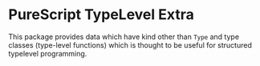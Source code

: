 # PureScript TypeLevel Extra

This package provides data which have kind other than `Type` and type classes (type-level functions) which is thought to be useful for structured typelevel programming.
